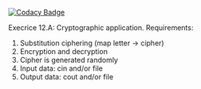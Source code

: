 [![Codacy Badge](https://api.codacy.com/project/badge/Grade/70e8006e833a45809bc8ca393f488938)](https://www.codacy.com/project/Angan7a/STL-Exercise-12A/dashboard?utm_source=github.com&amp;utm_medium=referral&amp;utm_content=Angan7a/STL-Exercise-12A&amp;utm_campaign=Badge_Grade_Dashboard)

Execrice 12.A: Cryptographic application. Requirements:

1. Substitution ciphering (map letter -> cipher)
2. Encryption and decryption
3. Cipher is generated randomly
4. Input data: cin and/or file
5. Output data: cout and/or file
